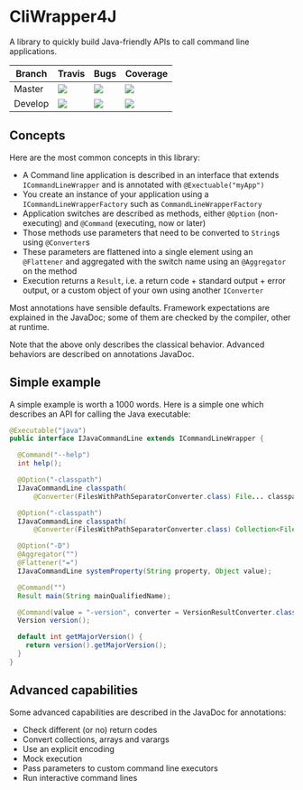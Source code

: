 # CliWrapper4J

A library to quickly build Java-friendly APIs to call command line applications.


| Branch | Travis | Bugs | Coverage |
| ------ | ------ | ---- | -------- |
| Master | [![](https://travis-ci.org/scambon/CliWrapper4J.svg?branch=master)](https://travis-ci.org/scambon/CliWrapper4J) | [![](https://sonarcloud.io/api/project_badges/measure?project=scambon_CliWrapper4J&metric=bugs&branch=master)](https://sonarcloud.io/project/issues?branch=master&id=scambon_CliWrapper4J) | [![](https://sonarcloud.io/api/project_badges/measure?project=scambon_CliWrapper4J&metric=coverage&branch=master)](https://sonarcloud.io/project/issues?branch=master&id=scambon_CliWrapper4J) |
| Develop | [![](https://travis-ci.org/scambon/CliWrapper4J.svg?branch=develop)](https://travis-ci.org/scambon/CliWrapper4J) | [![](https://sonarcloud.io/api/project_badges/measure?project=scambon_CliWrapper4J&metric=bugs&branch=develop)](https://sonarcloud.io/project/issues?branch=develop&id=scambon_CliWrapper4J) | [![](https://sonarcloud.io/api/project_badges/measure?project=scambon_CliWrapper4J&metric=coverage&branch=develop)](https://sonarcloud.io/project/issues?branch=develop&id=scambon_CliWrapper4J) |


## Concepts

Here are the most common concepts in this library:

- A Command line application is described in an interface that extends <code>ICommandLineWrapper</code> and is annotated with <code>@Exectuable("myApp")</code>
- You create an instance of your application using a <code>ICommandLineWrapperFactory</code> such as <code>CommandLineWrapperFactory</code>
- Application switches are described as methods, either <code>@Option</code> (non-executing) and <code>@Command</code> (executing, now or later)
- Those methods use parameters that need to be converted to <code>String</code>s using <code>@Converter</code>s
- These parameters are flattened into a single element using an <code>@Flattener</code> and aggregated with the switch name using an <code>@Aggregator</code> on the method
- Execution returns a <code>Result</code>, i.e. a return code + standard output + error output, or a custom object of your own using another <code>IConverter</code>

Most annotations have sensible defaults.
Framework expectations are explained in the JavaDoc; some of them are checked by the compiler, other at runtime.

Note that the above only describes the classical behavior.
Advanced behaviors are described on annotations JavaDoc.



## Simple example

A simple example is worth a 1000 words.
Here is a simple one which describes an API for calling the Java executable:

```java
@Executable("java")
public interface IJavaCommandLine extends ICommandLineWrapper {

  @Command("--help")
  int help();

  @Option("-classpath")
  IJavaCommandLine classpath(
      @Converter(FilesWithPathSeparatorConverter.class) File... classpathElements);

  @Option("-classpath")
  IJavaCommandLine classpath(
      @Converter(FilesWithPathSeparatorConverter.class) Collection<File> classpathElements);

  @Option("-D")
  @Aggregator("")
  @Flattener("=")
  IJavaCommandLine systemProperty(String property, Object value);

  @Command("")
  Result main(String mainQualifiedName);

  @Command(value = "-version", converter = VersionResultConverter.class)
  Version version();  

  default int getMajorVersion() {
    return version().getMajorVersion();
  }
}
```

## Advanced capabilities

Some advanced capabilities are described in the JavaDoc for annotations:

- Check different (or no) return codes
- Convert collections, arrays and varargs
- Use an explicit encoding
- Mock execution
- Pass parameters to custom command line executors
- Run interactive command lines